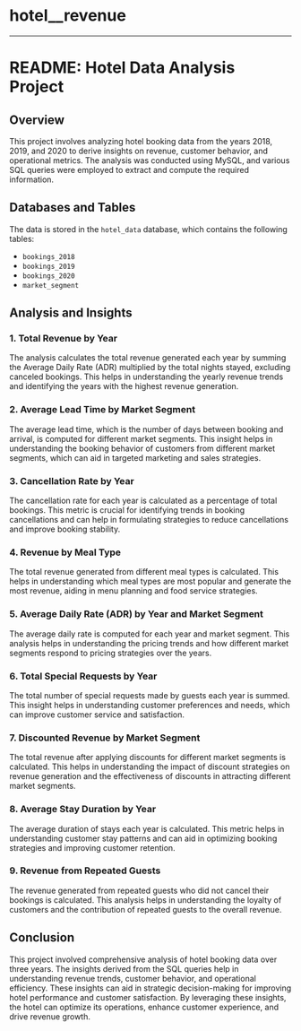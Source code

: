 # hotel__revenue
****************************************************
# README: Hotel Data Analysis Project

## Overview
This project involves analyzing hotel booking data from the years 2018, 2019, and 2020 to derive insights on revenue, customer behavior, and operational metrics. The analysis was conducted using MySQL, and various SQL queries were employed to extract and compute the required information.

## Databases and Tables
The data is stored in the `hotel_data` database, which contains the following tables:
- `bookings_2018`
- `bookings_2019`
- `bookings_2020`
- `market_segment`

## Analysis and Insights

### 1. Total Revenue by Year
The analysis calculates the total revenue generated each year by summing the Average Daily Rate (ADR) multiplied by the total nights stayed, excluding canceled bookings. This helps in understanding the yearly revenue trends and identifying the years with the highest revenue generation.

### 2. Average Lead Time by Market Segment
The average lead time, which is the number of days between booking and arrival, is computed for different market segments. This insight helps in understanding the booking behavior of customers from different market segments, which can aid in targeted marketing and sales strategies.

### 3. Cancellation Rate by Year
The cancellation rate for each year is calculated as a percentage of total bookings. This metric is crucial for identifying trends in booking cancellations and can help in formulating strategies to reduce cancellations and improve booking stability.

### 4. Revenue by Meal Type
The total revenue generated from different meal types is calculated. This helps in understanding which meal types are most popular and generate the most revenue, aiding in menu planning and food service strategies.

### 5. Average Daily Rate (ADR) by Year and Market Segment
The average daily rate is computed for each year and market segment. This analysis helps in understanding the pricing trends and how different market segments respond to pricing strategies over the years.

### 6. Total Special Requests by Year
The total number of special requests made by guests each year is summed. This insight helps in understanding customer preferences and needs, which can improve customer service and satisfaction.

### 7. Discounted Revenue by Market Segment
The total revenue after applying discounts for different market segments is calculated. This helps in understanding the impact of discount strategies on revenue generation and the effectiveness of discounts in attracting different market segments.

### 8. Average Stay Duration by Year
The average duration of stays each year is calculated. This metric helps in understanding customer stay patterns and can aid in optimizing booking strategies and improving customer retention.

### 9. Revenue from Repeated Guests
The revenue generated from repeated guests who did not cancel their bookings is calculated. This analysis helps in understanding the loyalty of customers and the contribution of repeated guests to the overall revenue.

## Conclusion
This project involved comprehensive analysis of hotel booking data over three years. The insights derived from the SQL queries help in understanding revenue trends, customer behavior, and operational efficiency. These insights can aid in strategic decision-making for improving hotel performance and customer satisfaction. By leveraging these insights, the hotel can optimize its operations, enhance customer experience, and drive revenue growth.
